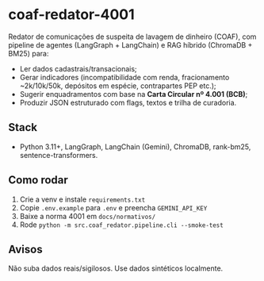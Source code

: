 # coaf-redator-4001

Redator de comunicações de suspeita de lavagem de dinheiro (COAF), com pipeline de agentes (LangGraph + LangChain) e RAG híbrido (ChromaDB + BM25) para:
- Ler dados cadastrais/transacionais;
- Gerar indicadores (incompatibilidade com renda, fracionamento ~2k/10k/50k, depósitos em espécie, contrapartes PEP etc.);
- Sugerir enquadramentos com base na **Carta Circular nº 4.001 (BCB)**;
- Produzir JSON estruturado com flags, textos e trilha de curadoria.

## Stack
- Python 3.11+, LangGraph, LangChain (Gemini), ChromaDB, rank-bm25, sentence-transformers.

## Como rodar
1. Crie a venv e instale `requirements.txt`
2. Copie `.env.example` para `.env` e preencha `GEMINI_API_KEY`
3. Baixe a norma 4001 em `docs/normativos/`
4. Rode `python -m src.coaf_redator.pipeline.cli --smoke-test`

## Avisos
Não suba dados reais/sigilosos. Use dados sintéticos localmente.
